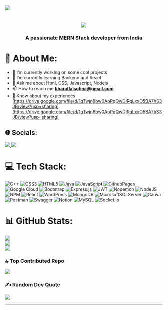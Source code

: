 
[![](https://visitcount.itsvg.in/api?id=bharat124&icon=7&color=1)](https://visitcount.itsvg.in)
<h1 align="center">
    <img
        src="https://readme-typing-svg.herokuapp.com/?font=Righteous&size=35&center=true&vCenter=true&width=500&height=70&duration=4000&lines=Hi+There!+👋;+I'm+Bharat+Lal!;" />
</h1>

<h3 align="center">A passionate MERN Stack developer from India</h3>


# 💫 About Me:
- 🔭 I’m currently working on some cool projects<br>
- 🌱 I’m currently learning Backend and React<br>
- 💬 Ask me about Html, CSS, Javascript,  Nodejs<br>
- 📫 How to reach me **bharatlalsohna@gmail.com**<br>
- 📄 Know about my experiences [https://drive.google.com/file/d/1qTwjn8bw0ApPqQwDIRqLxxO5BA7hS3JB/view?usp=sharing](https://drive.google.com/file/d/1qTwjn8bw0ApPqQwDIRqLxxO5BA7hS3JB/view?usp=sharing)
<!--⚡Fun fact I Code on 14" Laptop
👯 I’m looking to collaborate on <br>
🤝 I’m looking for help with <br>-->


## 🌐 Socials:
<!--[![LinkedIn](https://img.shields.io/badge/LinkedIn-%230077B5.svg?logo=linkedin&logoColor=white)](https://linkedin.com/in/https://www.linkedin.com/in/bharatlal0124) -->
<div>
    <a href="mailto:bharatlalsohna@gmail.com">
        <img
            src="https://img.shields.io/badge/Gmail-333333?style=for-the-badge&logo=gmail&logoColor=red" />
    </a>
    <a href="https://linkedin.com/in/bharatlal0124" target="_blank">
        <img
            src="https://img.shields.io/badge/LinkedIn-0077B5?style=for-the-badge&logo=linkedin&logoColor=white"
            target="_blank" />
    </a>
   <!-- <a href="https://.github.io" target="_blank">
        <img
            src="https://img.shields.io/badge/Portfolio-FF5722?style=for-the-badge&logo=todoist&logoColor=white"
            target="_blank" />
        <!-- sqlite, safari, google-chrome are other good icon options 
    </a>-->
</div>


# 💻 Tech Stack:
![C++](https://img.shields.io/badge/c++-%2300599C.svg?style=for-the-badge&logo=c%2B%2B&logoColor=white) 
![CSS3](https://img.shields.io/badge/css3-%231572B6.svg?style=for-the-badge&logo=css3&logoColor=white) 
![HTML5](https://img.shields.io/badge/html5-%23E34F26.svg?style=for-the-badge&logo=html5&logoColor=white) 
![Java](https://img.shields.io/badge/java-%23ED8B00.svg?style=for-the-badge&logo=openjdk&logoColor=white) 
![JavaScript](https://img.shields.io/badge/javascript-%23323330.svg?style=for-the-badge&logo=javascript&logoColor=%23F7DF1E) 
![GithubPages](https://img.shields.io/badge/github%20pages-121013?style=for-the-badge&logo=github&logoColor=white) 
![Google Cloud](https://img.shields.io/badge/GoogleCloud-%234285F4.svg?style=for-the-badge&logo=google-cloud&logoColor=white) 
![Bootstrap](https://img.shields.io/badge/bootstrap-%238511FA.svg?style=for-the-badge&logo=bootstrap&logoColor=white) 
![Express.js](https://img.shields.io/badge/express.js-%23404d59.svg?style=for-the-badge&logo=express&logoColor=%2361DAFB) 
![JWT](https://img.shields.io/badge/JWT-black?style=for-the-badge&logo=JSON%20web%20tokens) 
![Nodemon](https://img.shields.io/badge/NODEMON-%23323330.svg?style=for-the-badge&logo=nodemon&logoColor=%BBDEAD) 
![NodeJS](https://img.shields.io/badge/node.js-6DA55F?style=for-the-badge&logo=node.js&logoColor=white) 
![NPM](https://img.shields.io/badge/NPM-%23CB3837.svg?style=for-the-badge&logo=npm&logoColor=white) 
![React](https://img.shields.io/badge/react-%2320232a.svg?style=for-the-badge&logo=react&logoColor=%2361DAFB) 
![WordPress](https://img.shields.io/badge/WordPress-%23117AC9.svg?style=for-the-badge&logo=WordPress&logoColor=white) 
![MongoDB](https://img.shields.io/badge/MongoDB-%234ea94b.svg?style=for-the-badge&logo=mongodb&logoColor=white) 
![MicrosoftSQLServer](https://img.shields.io/badge/Microsoft%20SQL%20Server-CC2927?style=for-the-badge&logo=microsoft%20sql%20server&logoColor=white) 
![Canva](https://img.shields.io/badge/Canva-%2300C4CC.svg?style=for-the-badge&logo=Canva&logoColor=white) 
![Postman](https://img.shields.io/badge/Postman-FF6C37?style=for-the-badge&logo=postman&logoColor=white) 
![Swagger](https://img.shields.io/badge/-Swagger-%23Clojure?style=for-the-badge&logo=swagger&logoColor=white) 
![Notion](https://img.shields.io/badge/Notion-%23000000.svg?style=for-the-badge&logo=notion&logoColor=white)
![MySQL](https://img.shields.io/badge/mysql-%2300000f.svg?style=for-the-badge&logo=mysql&logoColor=white)
![Socket.io](https://img.shields.io/badge/Socket.io-black?style=for-the-badge&logo=socket.io&badgeColor=010101)


# 📊 GitHub Stats:
![](https://github-readme-stats.vercel.app/api?username=bharatlal124&theme=dark&hide_border=false&include_all_commits=false&count_private=false)<br/>
![](https://github-readme-streak-stats.herokuapp.com/?user=bharatlal124&theme=dark&hide_border=false)<br/>
![](https://github-readme-stats.vercel.app/api/top-langs/?username=bharatlal124&theme=dark&hide_border=false&include_all_commits=false&count_private=false&layout=compact)

### 🔝 Top Contributed Repo
![](https://github-contributor-stats.vercel.app/api?username=bharatlal124&limit=5&theme=dark&combine_all_yearly_contributions=true)

### ✍️ Random Dev Quote
![](https://quotes-github-readme.vercel.app/api?type=horizontal&theme=radical)

---


<!-- Proudly created with GPRM ( https://gprm.itsvg.in ) -->
